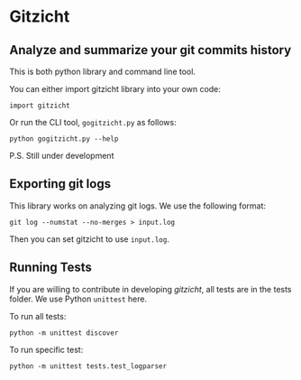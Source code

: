 Gitzicht
=========

Analyze and summarize your git commits history
----------------------------------------------

This is both python library and command line tool. 

You can either import gitzicht library into your own code:

    import gitzicht

Or run the CLI tool, `gogitzicht.py` as follows:

    python gogitzicht.py --help


P.S. Still under development

Exporting git logs
-------------------

This library works on analyzing git logs. We use the following format:

    git log --numstat --no-merges > input.log

Then you can set gitzicht to use `input.log`. 

Running Tests
--------------

If you are willing to contribute in developing _gitzicht_, all tests are in the tests folder. We use Python `unittest` here. 

To run all tests:

    python -m unittest discover

To run specific test:

    python -m unittest tests.test_logparser

